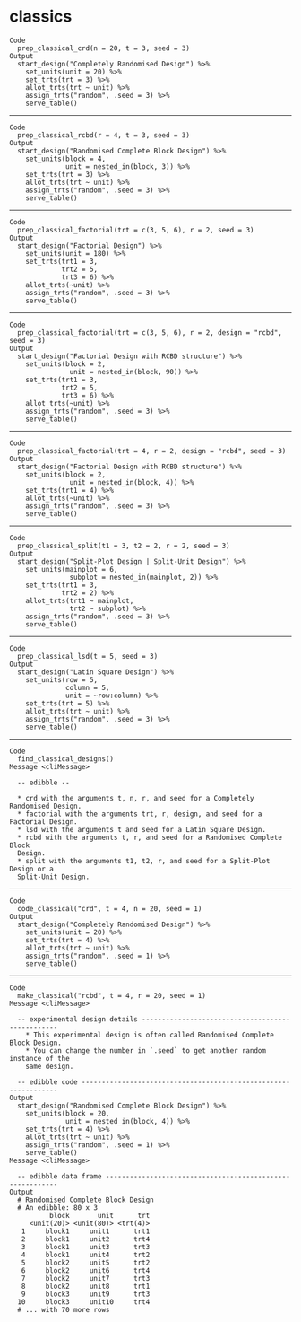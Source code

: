 # classics

    Code
      prep_classical_crd(n = 20, t = 3, seed = 3)
    Output
      start_design("Completely Randomised Design") %>%
        set_units(unit = 20) %>%
        set_trts(trt = 3) %>%
        allot_trts(trt ~ unit) %>%
        assign_trts("random", .seed = 3) %>%
        serve_table()

---

    Code
      prep_classical_rcbd(r = 4, t = 3, seed = 3)
    Output
      start_design("Randomised Complete Block Design") %>%
        set_units(block = 4,
                  unit = nested_in(block, 3)) %>%
        set_trts(trt = 3) %>%
        allot_trts(trt ~ unit) %>%
        assign_trts("random", .seed = 3) %>%
        serve_table()

---

    Code
      prep_classical_factorial(trt = c(3, 5, 6), r = 2, seed = 3)
    Output
      start_design("Factorial Design") %>%
        set_units(unit = 180) %>%
        set_trts(trt1 = 3,
                 trt2 = 5,
                 trt3 = 6) %>%
        allot_trts(~unit) %>%
        assign_trts("random", .seed = 3) %>%
        serve_table()

---

    Code
      prep_classical_factorial(trt = c(3, 5, 6), r = 2, design = "rcbd", seed = 3)
    Output
      start_design("Factorial Design with RCBD structure") %>%
        set_units(block = 2,
                   unit = nested_in(block, 90)) %>%
        set_trts(trt1 = 3,
                 trt2 = 5,
                 trt3 = 6) %>%
        allot_trts(~unit) %>%
        assign_trts("random", .seed = 3) %>%
        serve_table()

---

    Code
      prep_classical_factorial(trt = 4, r = 2, design = "rcbd", seed = 3)
    Output
      start_design("Factorial Design with RCBD structure") %>%
        set_units(block = 2,
                   unit = nested_in(block, 4)) %>%
        set_trts(trt1 = 4) %>%
        allot_trts(~unit) %>%
        assign_trts("random", .seed = 3) %>%
        serve_table()

---

    Code
      prep_classical_split(t1 = 3, t2 = 2, r = 2, seed = 3)
    Output
      start_design("Split-Plot Design | Split-Unit Design") %>%
        set_units(mainplot = 6,
                   subplot = nested_in(mainplot, 2)) %>%
        set_trts(trt1 = 3,
                 trt2 = 2) %>%
        allot_trts(trt1 ~ mainplot,
                   trt2 ~ subplot) %>%
        assign_trts("random", .seed = 3) %>%
        serve_table()

---

    Code
      prep_classical_lsd(t = 5, seed = 3)
    Output
      start_design("Latin Square Design") %>%
        set_units(row = 5,
                  column = 5,
                  unit = ~row:column) %>%
        set_trts(trt = 5) %>%
        allot_trts(trt ~ unit) %>%
        assign_trts("random", .seed = 3) %>%
        serve_table()

---

    Code
      find_classical_designs()
    Message <cliMessage>
      
      -- edibble --
      
      * crd with the arguments t, n, r, and seed for a Completely Randomised Design.
      * factorial with the arguments trt, r, design, and seed for a Factorial Design.
      * lsd with the arguments t and seed for a Latin Square Design.
      * rcbd with the arguments t, r, and seed for a Randomised Complete Block
      Design.
      * split with the arguments t1, t2, r, and seed for a Split-Plot Design or a
      Split-Unit Design.

---

    Code
      code_classical("crd", t = 4, n = 20, seed = 1)
    Output
      start_design("Completely Randomised Design") %>%
        set_units(unit = 20) %>%
        set_trts(trt = 4) %>%
        allot_trts(trt ~ unit) %>%
        assign_trts("random", .seed = 1) %>%
        serve_table()

---

    Code
      make_classical("rcbd", t = 4, r = 20, seed = 1)
    Message <cliMessage>
      
      -- experimental design details -------------------------------------------------
        * This experimental design is often called Randomised Complete Block Design.
        * You can change the number in `.seed` to get another random instance of the
        same design.
      
      -- edibble code ----------------------------------------------------------------
    Output
      start_design("Randomised Complete Block Design") %>%
        set_units(block = 20,
                  unit = nested_in(block, 4)) %>%
        set_trts(trt = 4) %>%
        allot_trts(trt ~ unit) %>%
        assign_trts("random", .seed = 1) %>%
        serve_table() 
    Message <cliMessage>
      
      -- edibble data frame ----------------------------------------------------------
    Output
      # Randomised Complete Block Design 
      # An edibble: 80 x 3
              block       unit      trt
         <unit(20)> <unit(80)> <trt(4)>
       1     block1     unit1      trt1
       2     block1     unit2      trt4
       3     block1     unit3      trt3
       4     block1     unit4      trt2
       5     block2     unit5      trt2
       6     block2     unit6      trt4
       7     block2     unit7      trt3
       8     block2     unit8      trt1
       9     block3     unit9      trt3
      10     block3     unit10     trt4
      # ... with 70 more rows

